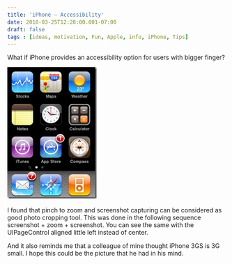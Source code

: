 ```yaml
---
title: 'iPhone – Accessibility'
date: 2010-03-25T12:28:00.001-07:00
draft: false
tags : [ideas, motivation, Fun, Apple, info, iPhone, Tips]
---
```


What if iPhone provides an accessibility option for users with bigger finger?

[![photo](/assets/photo_thumb.jpg "photo")](/assets/photo_thumb.jpg)

I found that pinch to zoom and screenshot capturing can be considered as good photo cropping tool. This was done in the following sequence screenshot + zoom + screenshot. You can see the same with the UIPageControl aligned little left instead of center.

And it also reminds me that a colleague of mine thought iPhone 3GS is 3G small. I hope this could be the picture that he had in his mind.

